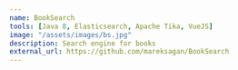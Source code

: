 ```yaml
---
name: BookSearch
tools: [Java 8, Elasticsearch, Apache Tika, VueJS]
image: "/assets/images/bs.jpg"
description: Search engine for books
external_url: https://github.com/mareksagan/BookSearch
---
```

